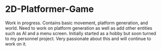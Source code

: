 # 2D-Platformer-Game
Work in progress. Contains basic movement, platform generation, and world. Need to work on platform generation as well as add other entities such as AI and a menu screen. Initially started as a hobby but soon turned to my personnel project. Very passionate about this and will continue to work on it.
